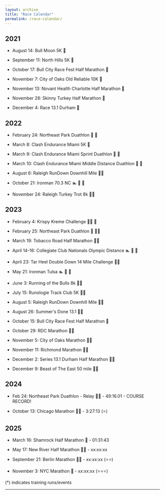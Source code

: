 ```yaml
---
layout: archive
title: "Race Calendar"
permalink: /race-calendar/
---
```



## 2021 
- August 14: Bull Moon 5K 🏃
  
- September 11: North Hills 5K 🏃
  
- October 17: Bull City Race Fest Half Marathon 🏃 

- November 7: City of Oaks Old Reliable 10K 🏃

- November 13: Novant Health Charlotte Half Marathon 🏃
  
- November 28: Skinny Turkey Half Marathon 🏃
  
- December 4: Race 13.1 Durham 🏃 

## 2022

- February 24: Northeast Park Duathlon 🏃 🚴

- March 8: Clash Endurance Miami 5K 🏃

- March 9: Clash Endurance Miami Sprint Duathlon 🏃 🚴

- March 10: Clash Endurance Miami Middle Distance Duathlon 🏃 🚴

- August 6: Raleigh RunDown Downhill Mile 🏃‍♂️ 

- October 21: Ironman 70.3 NC 🏊 🚴 🏃 

- November 24: Raleigh Turkey Trot 8k 🏃‍♂️

## 2023

- February 4: Krispy Kreme Challenge 🏃‍♂️ 🍩 

- February 25: Northeast Park Duathlon 🚴 🏃‍♂️

- March 19: Tobacco Road Half Marathon 🏃‍♂️

- April 14-16: Collegiate Club Nationals Olympic Distance 🏊 🚴 🏃

- April 23: Tar Heel Double Down 14 Mile Challenge 🏃‍♂️ 

- May 21: Ironman Tulsa 🏊 🚴 🏃

- June 3: Running of the Bulls 8k 🏃‍♂️

- July 15: Runologie Track Club 5K 🏃‍♂️

- August 5: Raleigh RunDown Downhill Mile 🏃‍♂

- August 26: Summer's Done 13.1 🏃‍♂️

- October 15: Bull City Race Fest Half Marathon 🏃

- October 29: RDC Marathon 🏃‍♂️ 

- November 5: City of Oaks Marathon 🏃‍♂️ 

- November 11: Richmond Marathon 🏃‍♂️

- December 2: Series 13.1 Durham Half Marathon 🏃‍♂️
  
- December 9: Beast of The East 50 mile 🏃‍♂️

## 2024  

- Feb 24: Northeast Park Duathlon - Relay 🏃‍♂️ - 49:16.01 - COURSE RECORD!

- October 13: Chicago Marathon 🏃‍♂️ - 3:27:13 (⭐)

## 2025

- March 16: Shamrock Half Marathon 🏃 - 01:31:43

- May 17: New River Half Marathon 🏃‍♂️ - xx:xx:xx

- September 21: Berlin Marathon 🏃‍♂️ - xx:xx:xx (⭐⭐)

- November 3: NYC Marathon 🏃 - xx:xx:xx (⭐⭐⭐)


(*) indicates training runs/events 
<!-- One 70.3, one 13.1, one 140.6, and one 26.2 every year -->
---

<!--
<div id="image-table">
    <table>
	    <tr>
    	    <td style="padding:10px">
        	    <img src="Images/left.JPG" height="300" width="300"/>
      	    </td>
            <td style="padding:10px">
            	<img src="Images/middle.JPG" height="300" width="300"/>
            </td>
            <td style="padding:10px">
            	<img src="Images/right.JPG" height="300" width="300"/>
            </td>
        </tr>
    </table>
</div>
-->

